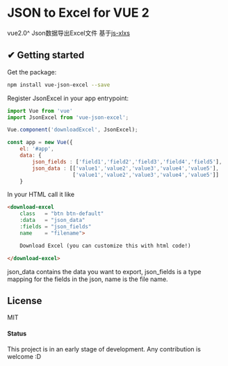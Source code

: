 # JSON to Excel for VUE 2
vue2.0^ Json数据导出Excel文件 基于<a href="https://github.com/SheetJS/js-xlsx" target="_blank">js-xlxs</a>

## ✔ Getting started

Get the package:
```bash
npm install vue-json-excel --save
```

Register JsonExcel in your app entrypoint:
```js
import Vue from 'vue'
import JsonExcel from 'vue-json-excel';

Vue.component('downloadExcel', JsonExcel);

const app = new Vue({
	el: '#app',
	data: {
		json_fields : ['field1','field2','field3','field4','field5'],
		json_data : [['value1','value2','value3','value4','value5'],
					 ['value1','value2','value3','value4','value5']]
	}
```

In your HTML call it like

```html
<download-excel
	class   = "btn btn-default"
	:data   = "json_data"
	:fields = "json_fields"
	name    = "filename">

	Download Excel (you can customize this with html code!)

</download-excel>
```
json_data contains the data you want to export, json_fields is a type mapping
for the fields in the json, name is the file name.

## License
MIT



#### Status
This project is in an early stage of development. Any contribution is welcome :D
